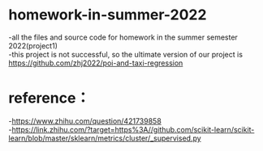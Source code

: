 # homework-in-summer-2022
-all the files and source code for homework in the summer semester 2022(project1)  
-this project is not successful, so the ultimate version of our project is https://github.com/zhj2022/poi-and-taxi-regression 

# reference：
-https://www.zhihu.com/question/421739858  
-https://link.zhihu.com/?target=https%3A//github.com/scikit-learn/scikit-learn/blob/master/sklearn/metrics/cluster/_supervised.py  
